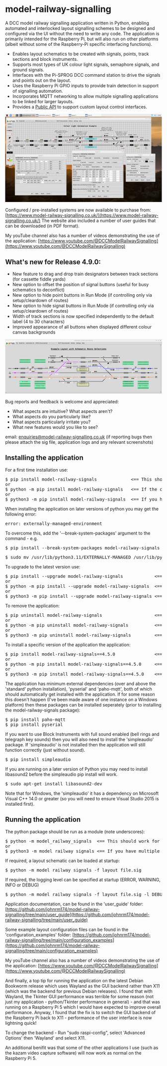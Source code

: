 # model-railway-signalling

A DCC model railway signalling application written in Python, enabling automated and interlocked layout 
signalling schemes to be designed and configured via the UI without the need to write any code. The
application is primarily intended for the Raspberry Pi, but will also run on other platforms (albeit 
without some of the Raspberry-Pi specific interfacing functions). 

* Enables layout schematics to be created with signals, points, track sections and block instruments.
* Supports most types of UK colour light signals, semaphore signals, and ground signals.
* Interfaces with the Pi-SPROG DCC command station to drive the signals and points out on the layout.
* Uses the Raspberry Pi GPIO inputs to provide train detection in support of signalling automation.
* Incorporates MQTT networking to allow multiple signalling applications to be linked for larger layouts.
* Provides a [Public API](https://github.com/johnrm174/model-railway-signalling/blob/main/PUBLIC_API.md) 
to support custom layout control interfaces.

![Example Screenshot](https://github.com/johnrm174/model-railway-signalling/blob/main/README_screenshot2.png)

Configured / pre-installed systems are now available to purchase from:
[https://www.model-railway-signalling.co.uk/](https://www.model-railway-signalling.co.uk/)
The website also included a number of user guides that can be downloaded (in PDF format).

My youTube channel also has a number of videos demonstrating the use of the application:
[https://www.youtube.com/@DCCModelRailwaySignalling](https://www.youtube.com/@DCCModelRailwaySignalling)

## What's new for Release 4.9.0:

* New feature to drag and drop train designators between track sections (for cassette fiddle yards)
* New option to offset the position of signal buttons (useful for busy schematics to deconflict)
* New option to hide point buttons in Run Mode (if controlling only via setup/cleardown of routes)
* New option to hide signal buttons in Run Mode (if controlling only via setup/cleardown of routes)
* Width of track sections is now specified independently to the default label (4 to 30 characters)
* Improved appearance of all buttons when displayed different colour canvas backgrounds

![Example Screenshot2](https://github.com/johnrm174/model-railway-signalling/blob/main/README_screenshot1.png)

Bug reports and feedback is welcome and appreciated:
* What aspects are intuitive? What aspects aren't?
* What aspects do you particularly like?
* What aspects particularly irritate you?
* What new features would you like to see?

email: enquiries@model-railway-signalling.co.uk
(if reporting bugs then please attach the sig file, application logs and any relevant screenshots)

## Installing the application

For a first time installation use:
<pre>
$ pip install model-railway-signals             <== This should work for most python installations
or
$ python -m pip install model-railway-signals   <== If the command line version of pip is not installed/enabled
or
$ python3 -m pip install model-railway-signals  <== If you have multiple major versions of python installed
</pre>
When installing the application on later versions of python you may get the following error:
<pre>
error: externally-managed-environment
</pre>
To overcome this, add the '--break-system-packages' argument to the command - e.g.
<pre>
$ pip install --break-system-packages model-railway-signals 
</pre>
<pre>
$ sudo mv /usr/lib/python3.11/EXTERNALLY-MANAGED /usr/lib/python3.11/EXTERNALLY-MANAGED.old
</pre>
To upgrade to the latest version use:
<pre>
$ pip install --upgrade model-railway-signals            <== This should work for most python installations
or
$ python -m pip install --upgrade model-railway-signals  <== If the command line version of pip is not installed/enabled
or
$ python3 -m pip install --upgrade model-railway-signals <== If you have multiple major versions of python installed
</pre>
To remove the application:
<pre>
$ pip uninstall model-railway-signals                    <== This should work for most python installations
or
$ python -m pip uninstall model-railway-signals          <== If the command line version of pip is not installed/enabled
or
$ python3 -m pip uninstall model-railway-signals         <== If you have multiple major versions of python installed
</pre>
To install a specific version of the application the application:
<pre>
$ pip install model-railway-signals==4.5.0               <== This should work for most python installations
or
$ python -m pip install model-railway-signals==4.5.0     <== If the command line version of pip is not installed/enabled
or
$ python3 -m pip install model-railway-signals==4.5.0    <== If you have multiple major versions of python installed
</pre>
The application has minimum external dependencies (over and above the 'standard' python installation),
'pyserial' and 'paho-mqtt', both of which should automatically get installed with the application.
If for some reason this doesn't happen (I've been made aware of one instance on a Windows platform) then
these packages can be installed seperately (prior to installing the model-railway-signals package):
<pre>
$ pip install paho-mqtt
$ pip install pyserial
</pre>
If you want to use Block Instruments with full sound enabled (bell rings and telegraph key sounds)
then you will also need to install the 'simpleaudio' package. If 'simpleaudio' is not installed then 
the application will still function correctly (just without sound).
<pre>
$ pip install simpleaudio
</pre>
If you are running on a later version of Python you may need to install libasound2 before the simpleaudio pip install will work.
<pre>
$ sudo apt-get install libasound2-dev
</pre>
Note that for Windows, the 'simpleaudio' it has a dependency  on Microsoft Visual C++ 14.0 or greater 
(so you will need to ensure Visual Studio 2015 is installed first).


## Running the application

The python package should be run as a module (note underscores):
<pre>
$ python -m model_railway_signals  <== This should work for most python installations
or
$ python3 -m model_railway_signals <== If you have multiple major versions of python installed
</pre>
If required, a layout schematic can be loaded at startup:
<pre>
$ python -m model_railway_signals -f layout_file.sig
</pre>
If required, the logging level can be specified at startup (ERROR, WARNING, INFO or DEBUG)
<pre>
$ python -m model_railway_signals -f layout_file.sig -l DEBUG
</pre>

Application documentation, can be found in the 'user_guide' folder: 
[https://github.com/johnrm174/model-railway-signalling/tree/main/user_guide](https://github.com/johnrm174/model-railway-signalling/tree/main/user_guide)

Some example layout configuration files can be found in the 'configuration_examples' folder:
[https://github.com/johnrm174/model-railway-signalling/tree/main/configuration_examples](https://github.com/johnrm174/model-railway-signalling/tree/main/configuration_examples)

My youTube channel also has a number of videos demonstrating the use of the application:
[https://www.youtube.com/@DCCModelRailwaySignalling](https://www.youtube.com/@DCCModelRailwaySignalling)

And finally, a top tip for running the application on the latest Debian Bookworm release which uses Wayland as the GUI backend
rather than X11 (which was the backend for previous Debian releases). I found that with Wayland, the Tkinter GUI performance
was terrible for some reason (not just my application - python/Tkinter performance in general) - and that was running on a
Raspberry Pi 5 which I would have expected to improve overall performance. Anyway, I found that the fix is to switch the GUI
backend of the Raspberry Pi back to X11 - performance of the user interface is now lightning quick!

To change the backend - Run "sudo raspi-config", select 'Advanced Options' then 'Wayland' and select X11.

An additional benifit was that some of the other applications I use (such as the kazam video capture software)
will now work as normal on the Raspberry Pi 5.
